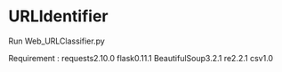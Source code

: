 # URLIdentifier
Run Web_URLClassifier.py

Requirement :
requests2.10.0
flask0.11.1
BeautifulSoup3.2.1
re2.2.1
csv1.0
